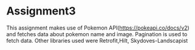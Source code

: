 # Assignment3
This assignment makes use of Pokemon API(https://pokeapi.co/docs/v2) and fetches data about pokemon name and image. Pagination is used to fetch data. Other libraries used were Retrofit,Hilt, Skydoves-Landscapist
